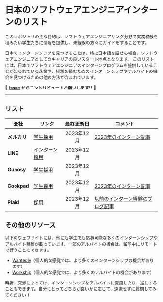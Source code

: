 # 日本のソフトウェアエンジニアインターンのリスト

このレポジトリの主な目的は、ソフトウェアエンジニアリング分野で実務経験を積みたい学生たちに情報を提供し、未経験の方々にガイドをすることです。

日本でインターンシップを見つけることは、特に日本語を話せる場合、ソフトウェアエンジニアとしてのキャリアの良いスタート地点となります。
このリストには、日本でソフトウェアエンジニアのインターンプログラムを提供していることが知られている企業や、経験を積むためのインターンシップやアルバイトの機会を見つけるための他の方法が含まれています。

🙏 **[issue](https://github.com/Eric1015/Japanese-Interns/issues) からコントリビュートお願いします!!** 🙏

---

## リスト

| 会社 | リンク | 最終更新日 | コメント |
| --- | --- | :---: | --- |
| **メルカリ** | [学生採用](https://careers.mercari.com/jp/students/) | 2023年12月 | [2023年のインターン記事](https://mercan.mercari.com/articles/37910/) |
| **LINE** | [インターン採用](https://linecorp.com/ja/career/newgrads/internship/) | 2023年12月 | |
| **Gunosy** | [学生採用](https://gunosy.co.jp/recruit/requirements/internship/) | 2023年12月 | |
| **Cookpad** | [学生採用](https://cookpad.careers/new-graduates/#internship) | 2023年12月 | [2023年のインターン記事](https://techlife.cookpad.com/entry/2023/04/07/110000) |
| **Plaid** | [採用](https://recruit.plaid.co.jp/) | 2023年12月 | [以前のインターン経験のブログ記事](https://tech.plaid.co.jp/intern-at-plaid-kenshin) |


## その他のリソース

以下のウェブサイトには、他にも学生でも応募可能な多くのインターンシップやアルバイト募集が載っています。一部のアルバイトの機会は、留学中にリモートで行うこともできます。

- [Wantedly](https://www.wantedly.com/)（個人的な感覚では、より多くのインターンシップの機会があります）
- [Workship](https://goworkship.com/)（個人的な感覚では、より多くのアルバイトの機会があります）

時折、交渉によっては、インターンシップをアルバイトに変更したり、逆にすることもできます。自分にとってどちらが良いかに応じて、遠慮せずに質問してみてください！